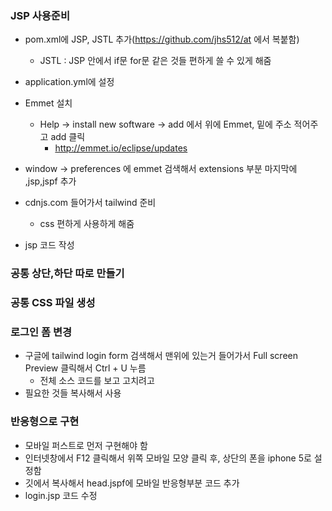 ### JSP 사용준비

* pom.xml에 JSP, JSTL 추가(https://github.com/jhs512/at 에서 복붙함)
  * JSTL : JSP 안에서 if문 for문 같은 것들 편하게 쓸 수 있게 해줌

* application.yml에 설정

* Emmet 설치
  * Help -> install new software -> add 에서 위에 Emmet, 밑에 주소 적어주고 add 클릭
    * http://emmet.io/eclipse/updates
* window -> preferences 에 emmet 검색해서 extensions 부분 마지막에 ,jsp,jspf 추가
* cdnjs.com 들어가서 tailwind 준비
  * css 편하게 사용하게 해줌

* jsp 코드 작성

### 공통 상단,하단 따로 만들기

### 공통 CSS 파일 생성

### 로그인 폼 변경

* 구글에 tailwind login form 검색해서 맨위에 있는거 들어가서 Full screen Preview 클릭해서 Ctrl + U 누름
  * 전체 소스 코드를 보고 고치려고
* 필요한 것들 복사해서 사용

### 반응형으로 구현

* 모바일 퍼스트로 먼저 구현해야 함
* 인터넷창에서 F12 클릭해서 위쪽 모바일 모양 클릭 후, 상단의 폰을 iphone 5로 설정함
* 깃에서 복사해서 head.jspf에 모바일 반응형부분 코드 추가
* login.jsp 코드 수정